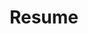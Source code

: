 ---
title: "Resume"
lastUpdated: "2024-01-06T00:00:00.000Z"
personalInfo:
  name: "John Grahn"
  email: "johngrahn@protonmail.com"
  github: "https://github.com/johngrahn"
  website: "https://johngrahn.com"

education:
  school: "Western Governors University"
  location: "Salt Lake City, Utah"
  degree: "Bachelor of Science in Computer Science"
  graduationDate: "Spring 2023"
  coursework:
    - "Calculus"
    - "Discrete Mathematics"
    - "Data Structures and Algorithms"
    - "Computer Architecture"
    - "Operating Systems"
    - "Machine Learning"

workExperience:
  - company: "DataAnnotation.Tech"
    location: "Remote"
    title: "Software Developer – AI Trainer"
    period: "October 2023 – Present"
    details:
      - "Implement reinforcement learning from human feedback (RLHF) techniques to optimize machine learning model efficiency and performance"
      - "Develop and evaluate Python and JavaScript code, including reviewing and correcting AI-generated code for accuracy and functionality"
      - "Design tailored prompts for diverse AI tasks, adapting parameters to meet specific project requirements"
      - "Ensure AI models adhere to legal and ethical obligations"
  - company: "Contractor"
    location: "Connecticut"
    title: "Independent Contractor"
    period: "August 2017 – October 2023"
    details:
      - "Mow, water, weed, and fertilize lawns"
      - "Plant bushes, trees, and build landscaping features"
      - "Conduct snow removal, plowing, and sidewalk clearing"
      - "Repair and paint doors, windows, walls, ceilings"
      - "Repair appliances and electronics such as refrigerators, washers, dryers, desktop and laptop computers"
  - company: "The Hartford Financial Services Group, Inc."
    location: "Hartford, Connecticut"
    title: "Information Technology Intern"
    period: "June 2014—August 2014   June 2015—December 2016"
    details:
      - "Engineered and deployed a web-based application using JavaScript and SharePoint for user recertification"
      - "Provided technical support for company-wide meetings, including audio, video, and livestreaming services"
      - "Provided remote end user iOS support with Microsoft Intune"
      - "Managed inventory and maintenance of audiovisual equipment across multiple conference rooms"
      - "Developed and distributed company-wide documentation on conference room technology usage"

projects:
  - title: "Personal Portfolio"
    url: "https://johngrahn.com"
    techStack: ["React", "Tailwind CSS", "Docker", "Oracle Cloud"]
    details:
      - "Developed a responsive SPA portfolio website with React, Tailwind, hosted on Oracle Cloud"
      - "Implemented dynamic routing for seamless navigation"
      - "Containerized the application with Docker for simplified deployment"
  - title: "Space Invaders Clone"
    url: "https://spaceinvaders.johngrahn.com"
    techStack: ["JavaScript", "HTML5", "CSS", "Node.js", "Express.js", "Postgres"]
    details:
      - "Web-based clone of classic Space Invaders using JavaScript, HTML5 Canvas, and CSS"
      - "Created persistent leaderboard system with a REST API using Node.js and Express backed by a PostgreSQL database"
      - "Used vanilla JavaScript without libraries to engineer destructible barriers, collision detection, and dynamically scaling difficulty"

skills:
  languages: ["JavaScript", "HTML/CSS", "React", "Tailwind", "Node.js", "Express.js", "SQL", "Python"]
  devops: ["Azure", "Oracle Cloud", "Docker", "Git", "GitHub", "CI/CD"]
  tools: ["VS Code", "IntelliJ"]
  certifications:
    - name: "AZ-104 Azure Administrator Associate"
      url: "https://learn.microsoft.com/en-us/users/johngrahn-2057/credentials/4cd70ca0b7344582"
    - name: "AZ-305 Azure Solutions Architect"
      url: "https://learn.microsoft.com/api/credentials/share/en-us/JohnGrahn-2057/3438F31CD75C3CAD"
    - name: "CompTIA Project+"
    - name: "ITIL V4 Foundation"
---